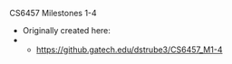 CS6457 Milestones 1-4

* Originally created here:
* * https://github.gatech.edu/dstrube3/CS6457_M1-4
